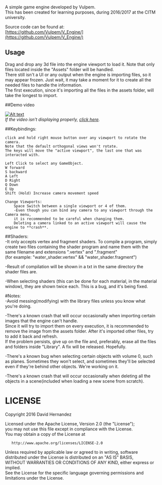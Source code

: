 A simple game engine developed by Vulpem.     
This has been created for learning purposes, during 2016/2017 at the CITM university.   

Source code can be found at:        
[https://github.com/Vulpem/V_Engine/](https://github.com/Vulpem/V_Engine/)   

   
   
## Usage

Drag and drop any 3d file into the engine viewport to load it. Note that only files located inside the "Assets" folder will be handled.   
There still isn't a UI or any output when the engine is importing files, so it may appear frozen. Just wait, it may take a moment
for it to create all the needed files to handle the information.   
The first execution, since it's importing all the files in the assets folder, will take the longest to import.   

##Demo video

[![Alt text](https://img.youtube.com/vi/iydIzaGG8Yw/0.jpg)](https://www.youtube.com/watch?v=iydIzaGG8Yw&t)   
*If the video isn't displaying properly, [click here](//https://youtu.be/iydIzaGG8Yw).*   


   
   
##Keybindings:  

	click and hold right mouse button over any viewport to rotate the camera.  
	Note that the default orthogonal views won't rotate.  
	The keys will move the "active viewport", the last one that was interacted with.  

	Left Click to select any GameObject.
	W forward  
	S backward  
	A Left  
	D Right  
	Q Down  
	E Up  
	Shift (Hold) Increase camera movement speed  
	
	Change Viewports:  
		Space Switch between a single viewport or 4 of them.  
		-Even though you can bind any camera to any viewport through the Camera menu,   
		it is recommended to be careful when changing them.  
		Deleting a camera linked to an active viewport will cause the engine to **crash**.  

   
   

##Shaders:    
-It only accepts vertex and fragment shaders. To compile a program, simply create two files containing the shader program and name them with the same filename and extensions ".vertex" and ".fragment"    
(for example: "water_shader.vertex" && "water_shader.fragment")    

-Result of compilation will be shown in a txt in the same directory the shader files are.    

-When selecting shaders (this can be done for each material, in the material window), they are shown twice each. This is a bug, and it's being fixed.    



   
   
#Notes:  
-Avoid messing(modifying) with the library files unless you know what you're doing.  

-There's a known crash that will occur occasionally when importing certain images that the engine can't handle.  
Since it will try to import them on every execution, it is recommended to remove the image from the assets folder. After it's
imported other files, try to add it back and refresh.  
	If the problem persists, give up on the file and, preferably, erase all the files and folders inside "Library". A fix will be released. Hopefully.  
 
-There's a known bug when selecting certain objects with volume 0, such as planes. Sometimes they won't select, and sometimes they'll be selected even if they're behind other objects. We're working on it.  

-There's a known crash that will occur occasionally when deleting all the objects in a scene(included when loading a new scene from scratch).


   
   
# LICENSE

 Copyright 2016 David Hernandez

   Licensed under the Apache License, Version 2.0 (the "License");    
   you may not use this file except in compliance with the License.    
   You may obtain a copy of the License at    

       http://www.apache.org/licenses/LICENSE-2.0

   Unless required by applicable law or agreed to in writing, software     
   distributed under the License is distributed on an "AS IS" BASIS,    
   WITHOUT WARRANTIES OR CONDITIONS OF ANY KIND, either express or implied.    
   See the License for the specific language governing permissions and    
   limitations under the License.
